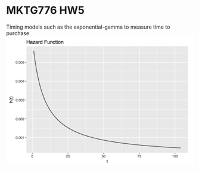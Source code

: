 # MKTG776 HW5
Timing models such as the exponential-gamma to measure time to purchase
![](mktg776_hw5.png)
